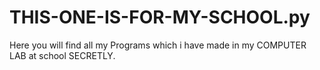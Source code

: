 # THIS-ONE-IS-FOR-MY-SCHOOL.py
Here you will find all my Programs which i have made in my COMPUTER LAB at school SECRETLY.
